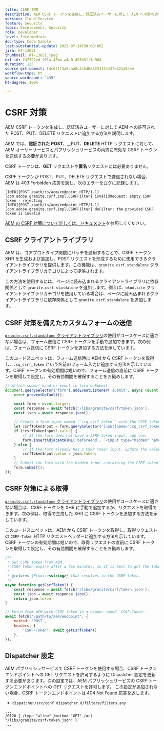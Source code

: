 ```yaml
---
title: CSRF 対策
description: AEM CSRF トークンを生成し、認証済みユーザーに対して AEM への許可された POST、PUT、DELETE リクエストに追加する方法を説明します。
version: Cloud Service
feature: Security
topic: Development, Security
role: Developer
level: Intermediate
doc-type: Code Sample
last-substantial-update: 2023-07-14T00:00:00Z
jira: KT-13651
thumbnail: KT-13651.jpeg
exl-id: 747322ed-f01a-48ba-a4a0-483b81f1e904
duration: 125
source-git-commit: f4c621f3a9caa8c2c64b8323312343fe421a5aee
workflow-type: ht
source-wordcount: '439'
ht-degree: 100%

---
```


# CSRF 対策

AEM CSRF トークンを生成し、認証済みユーザーに対して AEM への許可された POST、PUT、DELETE リクエストに追加する方法を説明します。

AEM では、__認証された__ __POST__、__PUT、__DELETE__ HTTP リクエストに対して、AEM オーサーサービスとパブリッシュサービスの両方に有効な CSRF トークンを送信する必要があります。

CSRF トークンは、__GET__ リクエストや&#x200B;__匿名__&#x200B;リクエストには必要ありません。

CSRF トークンが POST、PUT、DELETE リクエストで送信されない場合、AEM は 403 Forbidden 応答を返し、次のエラーをログに記録します。

```log
[INFO][POST /path/to/aem/endpoint HTTP/1.1][com.adobe.granite.csrf.impl.CSRFFilter] isValidRequest: empty CSRF token - rejecting
[INFO][POST /path/to/aem/endpoint HTTP/1.1][com.adobe.granite.csrf.impl.CSRFFilter] doFilter: the provided CSRF token is invalid
```

[AEM の CSRF 対策について詳しくは、ドキュメント](https://experienceleague.adobe.com/docs/experience-manager-65/developing/introduction/csrf-protection.html?lang=ja)を参照してください。


## CSRF クライアントライブラリ

AEM は、コアプロトタイプ関数にパッチを適用することで、CSRF トークン XHR を生成および追加し、POST リクエストを形成するために使用できるクライアントライブラリを提供します。この機能は、`granite.csrf.standalone` クライアントライブラリカテゴリによって提供されます。

この方法を使用するには、ページに読み込まれるクライアントライブラリに依存関係として `granite.csrf.standalone` を追加します。例えば、`wknd.site` クライアントライブラリカテゴリを使用している場合は、ページに読み込まれるクライアントライブラリに依存関係として `granite.csrf.standalone` を追加します。

## CSRF 対策を備えたカスタムフォームの送信

[`granite.csrf.standalone` クライアントライブラリ](#csrf-client-library)の使用がユースケースに適さない場合は、フォーム送信に CSRF トークンを手動で追加できます。次の例は、フォーム送信に CSRF トークンを追加する方法を示しています。

このコードスニペットは、フォーム送信時に AEM から CSRF トークンを取得し、`:cq_csrf_token` という名前のフォーム入力に追加する方法を示しています。CSRF トークンの有効期間は短いので、フォーム送信の直前に CSRF トークンを取得して設定し、その有効期間を確保することをお勧めします。

```javascript
// Attach submit handler event to form onSubmit
document.querySelector('form').addEventListener('submit', async (event) => {
    event.preventDefault();

    const form = event.target;
    const response = await fetch('/libs/granite/csrf/token.json');
    const json = await response.json();
    
    // Create a form input named ``:cq_csrf_token`` with the CSRF token.
    let csrfTokenInput = form.querySelector('input[name=":cq_csrf_token"]');
    if (!csrfTokenInput?.value) {
        // If the form does not have a CSRF token input, add one.
        form.insertAdjacentHTML('beforeend', `<input type="hidden" name=":cq_csrf_token" value="${json.token}">`);
    } else {
        // If the form already has a CSRF token input, update the value.
        csrfTokenInput.value = json.token;
    }
    // Submit the form with the hidden input containing the CSRF token
    form.submit();
});
```

## CSRF 対策による取得

[`granite.csrf.standalone` クライアントライブラリ](#csrf-client-library)の使用がユースケースに適さない場合は、CSRF トークンを XHR に手動で追加するか、リクエストを取得できます。次の例は、取得で生成した XHR に CSRF トークンを追加する方法を示しています。

このコードスニペットは、AEM から CSRF トークンを取得し、取得リクエストの `CSRF-Token` HTTP リクエストヘッダーに追加する方法を示しています。CSRF トークンの有効期間は短いので、取得リクエストの直前に CSRF トークンを取得して設定し、その有効期間を確保することをお勧めします。

```javascript
/**
 * Get CSRF token from AEM.
 * CSRF token expire after a few minutes, so it is best to get the token before each request.
 * 
 * @returns {Promise<string>} that resolves to the CSRF token.
 */
async function getCsrfToken() {
    const response = await fetch('/libs/granite/csrf/token.json');
    const json = await response.json();
    return json.token;
}

// Fetch from AEM with CSRF token in a header named 'CSRF-Token'.
await fetch('/path/to/aem/endpoint', {
    method: 'POST',
    headers: {
        'CSRF-Token': await getCsrfToken()
    },
});
```

## Dispatcher 設定

AEM パブリッシュサービスで CSRF トークンを使用する場合、CSRF トークンエンドポイントへの GET リクエストを許可するように Dispatcher 設定を更新する必要があります。次の設定では、AEM パブリッシュサービスの CSRF トークンエンドポイントへの GET リクエストを許可します。 この設定が追加されない場合、CSRF トークンエンドポイントは 404 Not Found 応答を返します。

* `dispatcher/src/conf.dispatcher.d/filters/filters.any`

```
...
/0120 { /type "allow" /method "GET" /url "/libs/granite/csrf/token.json" }
...
```
